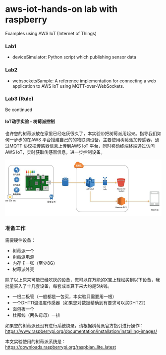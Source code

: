# aws-iot-hands-on lab with raspberry
Examples using AWS IoT (Internet of Things)

### Lab1

* deviceSimulator: Python script which publishing sensor data 

### Lab2
* websocketsSample: A reference implementation for connecting a web application to AWS IoT using MQTT-over-WebSockets.

### Lab3 (Rule)

Be continued 

#### IoT动手实验 - 树莓派控制

也许您的树莓派放在家里已经吃灰很久了，本实验带把树莓派用起来。指导我们如何一步步的在AWS 平台搭建自己的的物联网设备，主要使用树莓派加传感器，通过MQTT 协议把传感器信息上传到AWS IoT 平台，同时移动终端终端通过访问AWS IoT，实时获取传感器信息，进一步控制设备。

![Architecture](./images/architecture.jpeg)

### 准备工作

需要硬件设备：

- 树莓派一个
- 树莓派电源
- 内存卡一张（至少8G）
- 树莓派外壳

除了以上原来可能已经吃灰的设备，您可以在万能的X宝上轻松买到以下设备，我批量买入了十几套设备，每套成本算下来大约是5块钱。

- 一根二极管（一般都是一包买，本实验只需要用一根）
- 一个DHT11温湿度传感器（如果您对数据精确到有要求可以买DHT22）
- 面包板一个
- 杜邦线（两头母母）一排

如果您的树莓派还没有进行系统烧录，请根据树莓派官方指引进行操作：
https://www.raspberrypi.org/documentation/installation/installing-images/

本文实验使用的树莓派系统是：
https://downloads.raspberrypi.org/raspbian_lite_latest
